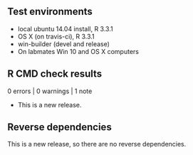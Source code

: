 ## Test environments

* local ubuntu 14.04 install, R 3.3.1
* OS X (on travis-ci), R 3.3.1
* win-builder (devel and release)
* On labmates Win 10 and OS X computers

## R CMD check results

0 errors | 0 warnings | 1 note

* This is a new release.

## Reverse dependencies

This is a new release, so there are no reverse dependencies.

